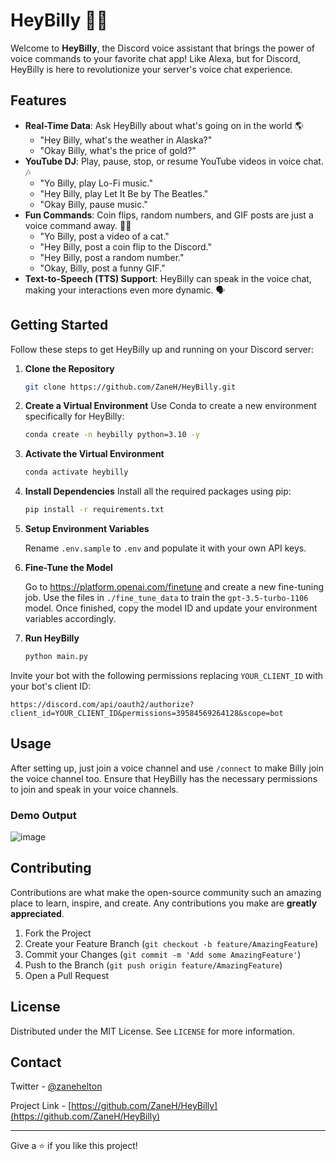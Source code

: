 # HeyBilly 🤖🎵

Welcome to **HeyBilly**, the Discord voice assistant that brings the power of voice commands to your favorite chat app! Like Alexa, but for Discord, HeyBilly is here to revolutionize your server's voice chat experience. 

## Features

- **Real-Time Data**: Ask HeyBilly about what's going on in the world 🌎
  - "Hey Billy, what's the weather in Alaska?"
  - "Okay Billy, what's the price of gold?"
- **YouTube DJ**: Play, pause, stop, or resume YouTube videos in voice chat. 🎶
  - "Yo Billy, play Lo-Fi music."
  - "Hey Billy, play Let It Be by The Beatles."
  - "Okay Billy, pause music."
- **Fun Commands**: Coin flips, random numbers, and GIF posts are just a voice command away. 🎲🎥
  - "Yo Billy, post a video of a cat."
  - "Hey Billy, post a coin flip to the Discord."
  - "Hey Billy, post a random number."
  - "Okay, Billy, post a funny GIF."
- **Text-to-Speech (TTS) Support**: HeyBilly can speak in the voice chat, making your interactions even more dynamic. 🗣️

## Getting Started

Follow these steps to get HeyBilly up and running on your Discord server:

1. **Clone the Repository**
   ```bash
   git clone https://github.com/ZaneH/HeyBilly.git
   ```

2. **Create a Virtual Environment**
   Use Conda to create a new environment specifically for HeyBilly:
   ```bash
   conda create -n heybilly python=3.10 -y
   ```

3. **Activate the Virtual Environment**
   ```bash
   conda activate heybilly
   ```

4. **Install Dependencies**
   Install all the required packages using pip:
   ```bash
   pip install -r requirements.txt
   ```

5. **Setup Environment Variables**
   
   Rename `.env.sample` to `.env` and populate it with your own API keys.

6. **Fine-Tune the Model**
   
   Go to https://platform.openai.com/finetune and create a new fine-tuning job. Use the files in `./fine_tune_data` to train the `gpt-3.5-turbo-1106` model. Once finished, copy the model ID and update your environment variables accordingly.

7. **Run HeyBilly**
   ```bash
   python main.py
   ```

Invite your bot with the following permissions replacing `YOUR_CLIENT_ID` with your bot's client ID:

```
https://discord.com/api/oauth2/authorize?client_id=YOUR_CLIENT_ID&permissions=39584569264128&scope=bot
```

## Usage

After setting up, just join a voice channel and use `/connect` to make Billy join the voice channel too. Ensure that HeyBilly has the necessary permissions to join and speak in your voice channels.

### Demo Output

![image](https://github.com/ZaneH/heybilly/assets/8400251/817c1130-bd66-4ea7-b49a-6e1502163d15)

## Contributing

Contributions are what make the open-source community such an amazing place to learn, inspire, and create. Any contributions you make are **greatly appreciated**.

1. Fork the Project
2. Create your Feature Branch (`git checkout -b feature/AmazingFeature`)
3. Commit your Changes (`git commit -m 'Add some AmazingFeature'`)
4. Push to the Branch (`git push origin feature/AmazingFeature`)
5. Open a Pull Request

## License

Distributed under the MIT License. See `LICENSE` for more information.

## Contact

Twitter - [@zanehelton](https://twitter.com/zanehelton)

Project Link - [https://github.com/ZaneH/HeyBilly](https://github.com/ZaneH/HeyBilly)

---

Give a ⭐️ if you like this project!
